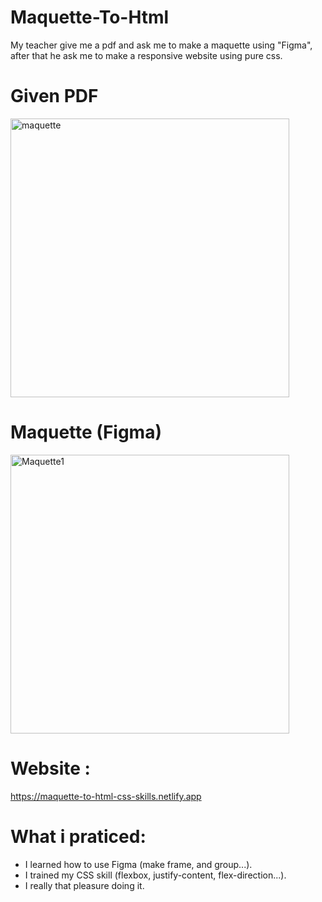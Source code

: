 # Maquette-To-Html

My teacher give me a pdf and ask me to make a maquette using "Figma", after that he ask me to make a responsive website using pure css.

# Given PDF

<img width="446" alt="maquette" src="https://user-images.githubusercontent.com/56839789/85950669-6fae9c00-b95e-11ea-95ee-63c6809a45be.jpg">

# Maquette (Figma)
<img width="446" alt="Maquette1" src="https://user-images.githubusercontent.com/56839789/85950859-991bf780-b95f-11ea-8182-3be896a52f24.png">


# Website :

https://maquette-to-html-css-skills.netlify.app

# What i praticed:
- I learned how to use Figma (make frame, and group...).
- I trained my CSS skill (flexbox, justify-content, flex-direction...).
- I really that pleasure doing it.

